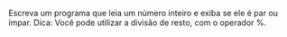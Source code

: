 Escreva um programa que leia um número inteiro e exiba se ele é par ou ímpar. Dica: Você pode utilizar a divisão de resto, com o operador %.


